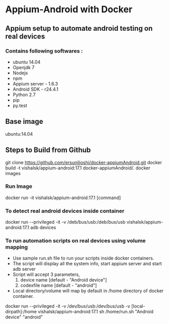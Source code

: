 # Appium-Android with Docker  

## Appium setup to automate android testing on real devices

### Contains following softwares :

* ubuntu 14.04
* Openjdk 7
* Nodejs 
* npm
* Appium server - 1.6.3
* Android SDK - r24.4.1
* Python 2.7
* pip
* py.test

## Base image

ubuntu:14.04

## Steps to Build from Github

git clone https://github.com/ersuniljoshi/docker-appiumAndroid.git
docker build -t vishalsk/appium-android:17.1 docker-appiumAndroid/.
docker images 

###  Run Image
   
   docker run -it vishalsk/appium-android:17.1 [command]
   
### To detect real android devices inside container
   
   docker run --privileged -it -v /deb/bus/usb:/deb/bus/usb vishalsk/appium-android:17.1 adb devices
   
### To run automation scripts on real devices using volume mapping

* Use sample run.sh file to run your scripts inside docker containers.
* The script will display all the system info, start appium server and start adb server
* Script will accept 3 parameters, 
    1. device name  [default - "Android device"]
    2. codexfile name  [default - "android"]
* Local directory/volume will map by default in /home directory of docker container.

docker run --privileged -it -v /dev/bus/usb:/dev/bus/usb -v [local-dirpath]:/home vishalsk/appium-android:17.1 sh /home/run.sh "Android device" "android"
